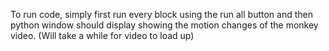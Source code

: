 To run code, simply first run every block using the run all button and then python window should display showing the motion changes of the monkey video. (Will take a while for video to load up)